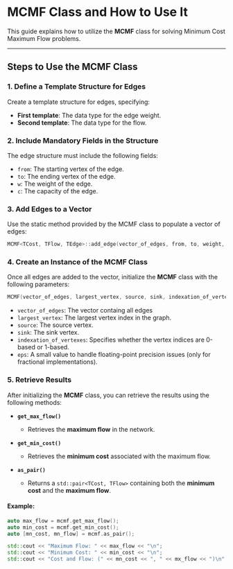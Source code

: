 # **MCMF Class and How to Use It**

This guide explains how to utilize the **MCMF** class for solving Minimum Cost Maximum Flow problems.

---

## **Steps to Use the MCMF Class**

### 1. Define a Template Structure for Edges
Create a template structure for edges, specifying:
- **First template**: The data type for the edge weight.
- **Second template**: The data type for the flow.

### 2. Include Mandatory Fields in the Structure
The edge structure must include the following fields:
- `from`: The starting vertex of the edge.
- `to`: The ending vertex of the edge.
- `w`: The weight of the edge.
- `c`: The capacity of the edge.

### 3. Add Edges to a Vector
Use the static method provided by the MCMF class to populate a vector of edges:
```cpp
MCMF<TCost, TFlow, TEdge>::add_edge(vector_of_edges, from, to, weight, capacity);
```

### 4. Create an Instance of the MCMF Class
Once all edges are added to the vector, initialize the **MCMF** class with the following parameters:
```cpp
MCMF(vector_of_edges, largest_vertex, source, sink, indexation_of_vertex, eps);
```
- `vector_of_edges`: The vector containg all edges
- `largest_vertex`: The largest vertex index in the graph.
- `source`: The source vertex.
- `sink`: The sink vertex.
- `indexation_of_vertexes`: Specifies whether the vertex indices are 0-based or 1-based.
- `eps`: A small value to handle floating-point precision issues (only for fractional implementations).

### 5. Retrieve Results
After initializing the **MCMF** class, you can retrieve the results using the following methods:

- **`get_max_flow()`**
    - Retrieves the **maximum flow** in the network.

- **`get_min_cost()`**
    - Retrieves the **minimum cost** associated with the maximum flow.

- **`as_pair()`**
    - Returns a `std::pair<TCost, TFlow>` containing both the **minimum cost** and the **maximum flow**.

#### Example:
```cpp
auto max_flow = mcmf.get_max_flow();
auto min_cost = mcmf.get_min_cost();
auto [mn_cost, mn_flow] = mcmf.as_pair();

std::cout << "Maximum Flow: " << max_flow << "\n";
std::cout << "Minimum Cost: " << min_cost << "\n";
std::cout << "Cost and Flow: (" << mn_cost << ", " << mx_flow << ")\n";
```